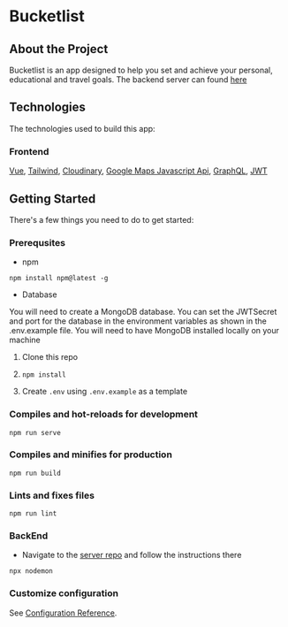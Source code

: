 # Bucketlist

## About the Project

Bucketlist is an app designed to help you set and achieve your personal, educational and travel goals.
The backend server can found [here](https://github.com/FenderStrat85/Bucketlist-server)

## Technologies

The technologies used to build this app:

### Frontend

[Vue](https://vuejs.org/), [Tailwind](https://tailwindcss.com/), [Cloudinary](http://cloudinary.com/), [Google Maps Javascript Api](https://developers.google.com/maps), [GraphQL](https://graphql.org/), [JWT](https://jwt.io/)

## Getting Started

There's a few things you need to do to get started:

### Prerequsites

- npm

```
npm install npm@latest -g
```

- Database

You will need to create a MongoDB database. You can set the JWTSecret and port for the database in the environment variables as shown in the .env.example file. You will need to have MongoDB installed locally on your machine

1. Clone this repo

2. `npm install`

3. Create `.env` using `.env.example` as a template

### Compiles and hot-reloads for development

```
npm run serve
```

### Compiles and minifies for production

```
npm run build
```

### Lints and fixes files

```
npm run lint
```

### BackEnd

- Navigate to the [server repo](https://github.com/FenderStrat85/Bucketlist-server) and follow the instructions there

```
npx nodemon
```

### Customize configuration

See [Configuration Reference](https://cli.vuejs.org/config/).
